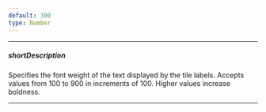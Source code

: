 ```yaml
---
default: 300
type: Number
---
```

---
##### shortDescription
Specifies the font weight of the text displayed by the tile labels. Accepts values from 100 to 900 in increments of 100. Higher values increase boldness.

---
